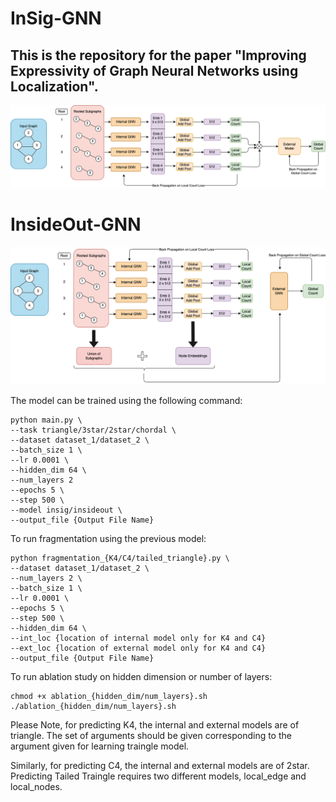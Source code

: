 # InSig-GNN

## This is the repository for the paper "**Improving Expressivity of Graph Neural Networks using Localization**".

![model_new](Image/model_new.png)

# InsideOut-GNN

![model](Image/model.png)

The model can be trained using the following command:

```shell
python main.py \
--task triangle/3star/2star/chordal \
--dataset dataset_1/dataset_2 \
--batch_size 1 \
--lr 0.0001 \
--hidden_dim 64 \
--num_layers 2
--epochs 5 \
--step 500 \
--model insig/insideout \
--output_file {Output File Name}
```

To run fragmentation using the previous model:

```shell
python fragmentation_{K4/C4/tailed_triangle}.py \
--dataset dataset_1/dataset_2 \
--num_layers 2 \
--batch_size 1 \
--lr 0.0001 \
--epochs 5 \
--step 500 \
--hidden_dim 64 \
--int_loc {location of internal model only for K4 and C4}
--ext_loc {location of external model only for K4 and C4}
--output_file {Output File Name}
```

To run ablation study on hidden dimension or number of layers:

```shell
chmod +x ablation_{hidden_dim/num_layers}.sh
./ablation_{hidden_dim/num_layers}.sh
```

Please Note, for predicting K4, the internal and external models are of triangle. The set of arguments should be given corresponding to the argument given for learning traingle model. 

Similarly, for predicting C4, the internal and external models are of 2star. Predicting Tailed Traingle requires two different models, local_edge and local_nodes. 